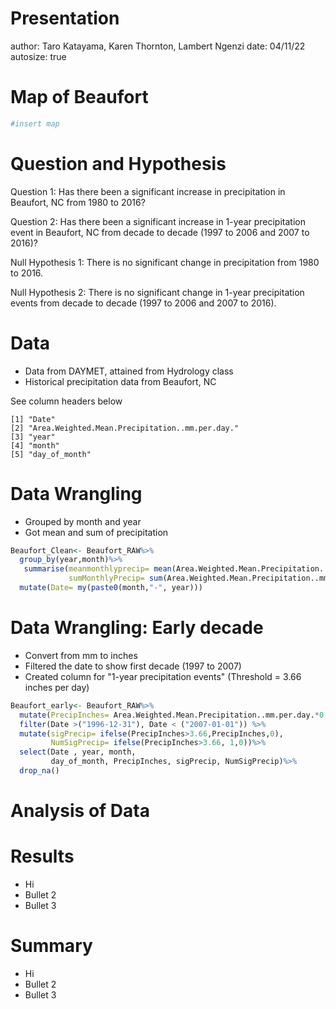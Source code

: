 Presentation
========================================================
author: Taro Katayama, Karen Thornton, Lambert Ngenzi
date: 04/11/22
autosize: true

Map of Beaufort
========================================================


```r
#insert map
```

Question and Hypothesis
========================================================
Question 1: Has there been a significant increase in precipitation in Beaufort, NC from 1980 to 2016? 

Question 2: Has there been a significant increase in 1-year precipitation event in Beaufort, NC from decade to decade (1997 to 2006 and 2007 to 2016)? 

Null Hypothesis 1: There is no significant change in precipitation from 1980 to 2016.

Null Hypothesis 2: There is no significant change in 1-year precipitation events from decade to decade (1997 to 2006 and 2007 to 2016). 

Data
========================================================
- Data from DAYMET, attained from Hydrology class 
- Historical precipitation data from Beaufort, NC


See column headers below

```
[1] "Date"                                         
[2] "Area.Weighted.Mean.Precipitation..mm.per.day."
[3] "year"                                         
[4] "month"                                        
[5] "day_of_month"                                 
```

Data Wrangling 
========================================================


- Grouped by month and year
- Got mean and sum of precipitation 

```r
Beaufort_Clean<- Beaufort_RAW%>%
  group_by(year,month)%>%
   summarise(meanmonthlyprecip= mean(Area.Weighted.Mean.Precipitation..mm.per.day.),
             sumMonthlyPrecip= sum(Area.Weighted.Mean.Precipitation..mm.per.day.))%>%
  mutate(Date= my(paste0(month,"-", year)))
```

Data Wrangling: Early decade
========================================================
- Convert from mm to inches
- Filtered the date to show first decade (1997 to 2007)
- Created column for "1-year precipitation events" (Threshold = 3.66 inches per day)

```r
Beaufort_early<- Beaufort_RAW%>%
  mutate(PrecipInches= Area.Weighted.Mean.Precipitation..mm.per.day.*0.0394)%>%
  filter(Date >("1996-12-31"), Date < ("2007-01-01")) %>% 
  mutate(sigPrecip= ifelse(PrecipInches>3.66,PrecipInches,0),
         NumSigPrecip= ifelse(PrecipInches>3.66, 1,0))%>%
  select(Date , year, month, 
         day_of_month, PrecipInches, sigPrecip, NumSigPrecip)%>%
  drop_na()
```

Analysis of Data
========================================================



Results
========================================================
- Hi
- Bullet 2
- Bullet 3

Summary
========================================================
- Hi
- Bullet 2
- Bullet 3

